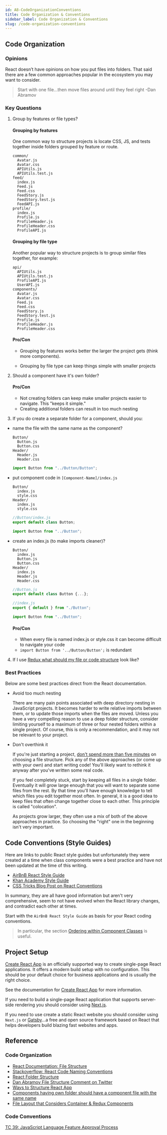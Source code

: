 ```yaml
---
id: A8-CodeOrganizationConventions
title: Code Organization & Conventions
sidebar_label: Code Organization & Conventions
slug: /code-organization-conventions
---
```


## Code Organization

### Opinions

React doesn’t have opinions on how you put files into folders. That said there are a few common approaches popular in the ecosystem you may want to consider.

> Start with one file...then move files around until they feel right -Dan Abramov

### Key Questions

1. Group by features or file types?

   #### Grouping by features

   One common way to structure projects is locate CSS, JS, and tests together inside folders grouped by feature or route.

   ```
   common/
     Avatar.js
     Avatar.css
     APIUtils.js
     APIUtils.test.js
   feed/
     index.js
     Feed.js
     Feed.css
     FeedStory.js
     FeedStory.test.js
     FeedAPI.js
   profile/
     index.js
     Profile.js
     ProfileHeader.js
     ProfileHeader.css
     ProfileAPI.js
   ```

   #### Grouping by file type

   Another popular way to structure projects is to group similar files together, for example:

   ```
   api/
     APIUtils.js
     APIUtils.test.js
     ProfileAPI.js
     UserAPI.js
   components/
     Avatar.js
     Avatar.css
     Feed.js
     Feed.css
     FeedStory.js
     FeedStory.test.js
     Profile.js
     ProfileHeader.js
     ProfileHeader.css
   ```

   #### Pro/Con

   - Grouping by features works better the larger the project gets (think more components).

   - Grouping by file type can keep things simple with smaller projects

2. Should a component have it's own folder?

   #### Pro/Con

   - Not creating folders can keep make smaller projects easier to navigate. This "keeps it simple."
   - Creating additional folders can result in too much nesting

3. If you do create a separate folder for a component, should you:

- name the file with the same name as the component?

  ```
  Button/
    Button.js
    Button.css
  Header/
    Header.js
    Header.css
  ```

  ```js
  import Button from "../Button/Button";
  ```

- put component code in `[Component-Name]/index.js`

  ```
  Button/
    index.js
    style.css
  Header/
    index.js
    style.css
  ```

  ```js
  //Button/index.js
  export default class Button;
  ```

  ```js
  import Button from "../Button";
  ```

* create an index.js (to make imports cleaner)?

  ```
  Button/
    index.js
    Button.js
    Button.css
  Header/
    index.js
    Header.js
    Header.css
  ```

  ```js
  //Button.js
  export default class Button {...};
  ```

  ```js
  //index.js
  export { default } from "./Button";
  ```

  ```js
  import Button from "../Button";
  ```

  #### Pro/Con

  - When every file is named index.js or style.css it can become difficult to navigate your code
  - `import Button from '../Button/Button';` is redundant

4. If I use [Redux what should my file or code structure](https://redux.js.org/faq/code-structure) look like?

### Best Practices

Below are some best practices direct from the React documentation.

- Avoid too much nesting

  There are many pain points associated with deep directory nesting in JavaScript projects. It becomes harder to write relative imports between them, or to update those imports when the files are moved. Unless you have a very compelling reason to use a deep folder structure, consider limiting yourself to a maximum of three or four nested folders within a single project. Of course, this is only a recommendation, and it may not be relevant to your project.

* Don't overthink it

  If you're just starting a project, [don't spend more than five minutes](https://en.wikipedia.org/wiki/Analysis_paralysis) on choosing a file structure. Pick any of the above approaches (or come up with your own) and start writing code! You'll likely want to rethink it anyway after you've written some real code.

  If you feel completely stuck, start by keeping all files in a single folder. Eventually it will grow large enough that you will want to separate some files from the rest. By that time you'll have enough knowledge to tell which files you edit together most often. In general, it is a good idea to keep files that often change together close to each other. This principle is called "colocation".

  As projects grow larger, they often use a mix of both of the above approaches in practice. So choosing the "right" one in the beginning isn't very important.

## Code Conventions (Style Guides)

Here are links to public React style guides but unfortunately they were created at a time when class components were a best practice and have not been updated at the time of this writing.

- [AirBnB React Style Guide](https://github.com/airbnb/javascript/tree/master/react)
- [Khan Academy Style Guide](https://github.com/Khan/style-guides/blob/master/style/react.md)
- [CSS Tricks Blog Post on React Conventions](https://css-tricks.com/react-code-style-guide/)

In summary, they are all have good information but aren't very comprehensive, seem to not have evolved when the React library changes, and contradict each other at times.

Start with the `AirBnB React Style Guide` as basis for your React coding conventions.

> In particular, the section [Ordering within Component Classes](https://github.com/airbnb/javascript/tree/master/react#ordering) is useful.

## Project Setup

[Create React App](https://facebook.github.io/create-react-app/docs/getting-started) is an officially supported way to create single-page React applications. It offers a modern build setup with no configuration. This should be your default choice for business applications and is usually the right choice.

See the documentation for [Create React App](https://facebook.github.io/create-react-app/docs/getting-started) for more information.

If you need to build a single-page React application that supports server-side rendering you should consider using [Next.js](https://nextjs.org/).

If you need to use create a static React website you should consider using `Next.js` or [Gatsby](https://www.gatsbyjs.org/)...a free and open source framework based on React that helps developers build blazing fast websites and apps.

## Reference

### Code Organization

- [React Documentation: File Structure](https://reactjs.org/docs/faq-structure.html)
- [Stackoverflow: React Code Naming Conventions](https://stackoverflow.com/questions/49276070/reactjs-code-naming-conventions)
- [React Folder Structure](https://www.robinwieruch.de/react-folder-structure)
- [Dan Abramov File Structure Comment on Twitter](https://mobile.twitter.com/dan_abramov/status/1027248875072114689)
- [Ways to Structure React App](https://hackernoon.com/the-100-correct-way-to-structure-a-react-app-or-why-theres-no-such-thing-3ede534ef1ed)
- [Components having own folder should have a component file with the same name](https://blog.bitsrc.io/structuring-a-react-project-a-definitive-guide-ac9a754df5eb)
- [File Layout that Considers Container & Redux Components](https://itnext.io/optimal-file-structure-for-react-applications-66287250b42)

### Code Conventions

[TC 39: JavaScript Language Feature Approval Process](http://2ality.com/2015/11/tc39-process.html)
